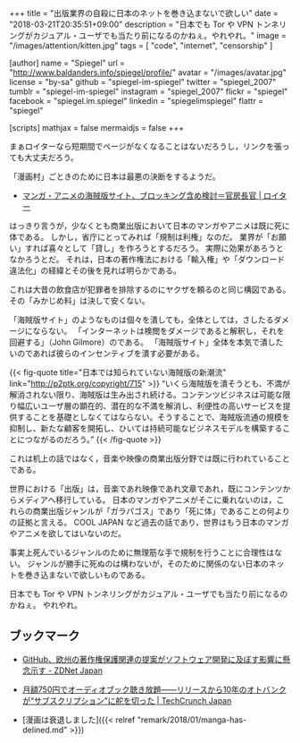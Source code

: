 +++
title = "出版業界の自殺に日本のネットを巻き込まないで欲しい"
date = "2018-03-21T20:35:51+09:00"
description = "日本でも Tor や VPN トンネリングがカジュアル・ユーザでも当たり前になるのかねぇ。やれやれ。"
image = "/images/attention/kitten.jpg"
tags        = [ "code", "internet", "censorship" ]

[author]
  name      = "Spiegel"
  url       = "http://www.baldanders.info/spiegel/profile/"
  avatar    = "/images/avatar.jpg"
  license   = "by-sa"
  github    = "spiegel-im-spiegel"
  twitter   = "spiegel_2007"
  tumblr    = "spiegel-im-spiegel"
  instagram = "spiegel_2007"
  flickr    = "spiegel"
  facebook  = "spiegel.im.spiegel"
  linkedin  = "spiegelimspiegel"
  flattr    = "spiegel"

[scripts]
  mathjax = false
  mermaidjs = false
+++

まぁロイターなら短期間でページがなくなることはないだろうし，リンクを張っても大丈夫だろう。

「漫画村」ごときのために日本は最悪の決断をするようだ。

- [マンガ・アニメの海賊版サイト、ブロッキング含め検討＝官房長官 | ロイター](https://jp.reuters.com/article/suga-pirated-copy-idJPKBN1GV0PV)

はっきり言うが，少なくとも商業出版において日本のマンガやアニメは既に死に体である。
しかし，省庁にとってみれば「規制は利権」なのだ。
業界が「お願い」すれば喜々として「貸し」を作ろうとするだろう。
実際に効果があろうとなかろうとだ。
それは，日本の著作権法における「輸入権」や「ダウンロード違法化」の経緯とその後を見れば明らかである。

これは大昔の飲食店が犯罪者を排除するのにヤクザを頼るのと同じ構図である。
その「みかじめ料」は決して安くない。

「海賊版サイト」のようなものは個々を潰しても，全体としては，さしたるダメージにならない。
「インターネットは検閲をダメージであると解釈し，それを回避する」（John Gilmore）のである。
「海賊版サイト」全体を本気で潰したいのであれば彼らのインセンティブを潰す必要がある。

{{< fig-quote title="日本では知られていない海賊版の新潮流" link="http://p2ptk.org/copyright/715" >}}
<q>いくら海賊版を潰そうとも、不満が解消されない限り、海賊版は生み出され続ける。コンテンツビジネスは可能な限り幅広いユーザ層の顕在的、潜在的な不満を解消し、利便性の高いサービスを提供することを基礎としなくてはならない。そうすることで、海賊版流通の規模を抑制し、新たな顧客を開拓し、ひいては持続可能なビジネスモデルを構築することにつながるのだろう。</q>
{{< /fig-quote >}}

これは机上の話ではなく，音楽や映像の商業出版分野では既に行われていることである。

世界における「出版」は，音楽であれ映像であれ文章であれ，既にコンテンツからメディアへ移行している。
日本のマンガやアニメがそこに乗れないのは，これらの商業出版ジャンルが「ガラパゴス」であり「死に体」であることの何よりの証拠と言える。
COOL JAPAN など過去の話であり，世界はもう日本のマンガやアニメを欲してはいないのだ。

事実上死んでいるジャンルのために無理筋な手で規制を行うことに合理性はない。
ジャンルが勝手に死ぬのは構わないが，そのために関係のない日本のネットを巻き込まないで欲しいものである。

日本でも Tor や VPN トンネリングがカジュアル・ユーザでも当たり前になるのかねぇ。
やれやれ。

## ブックマーク

- [GitHub、欧州の著作権保護関連の提案がソフトウェア開発に及ぼす影響に懸念示す - ZDNet Japan](https://japan.zdnet.com/article/35116331/)
- [月額750円でオーディオブック聴き放題——リリースから10年のオトバンクが“サブスクリプション”に舵を切った  |  TechCrunch Japan](https://jp.techcrunch.com/2018/03/19/otobank-audiobook/)

- [漫画は衰退しました]({{< relref "remark/2018/01/manga-has-delined.md" >}})
